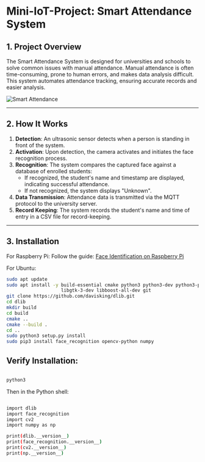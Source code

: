# Mini-IoT-Project: Smart Attendance System


## 1. Project Overview

The Smart Attendance System is designed for universities and schools to solve common issues with manual attendance. Manual attendance is often time-consuming, prone to human errors, and makes data analysis difficult. This system automates attendance tracking, ensuring accurate records and easier analysis.

![Smart Attendance](https://miro.medium.com/v2/resize:fit:720/format:webp/1*REkyBlBoacF-qn65zhIzVg.jpeg)

---

## 2. How It Works

1. **Detection**: An ultrasonic sensor detects when a person is standing in front of the system.
2. **Activation**: Upon detection, the camera activates and initiates the face recognition process.
3. **Recognition**: The system compares the captured face against a database of enrolled students:
   - If recognized, the student's name and timestamp are displayed, indicating successful attendance.
   - If not recognized, the system displays "Unknown".
4. **Data Transmission**: Attendance data is transmitted via the MQTT protocol to the university server.
5. **Record Keeping**: The system records the student's name and time of entry in a CSV file for record-keeping.

---

## 3. Installation

For Raspberry Pi: Follow the guide: [Face Identification on Raspberry Pi](https://core-electronics.com.au/guides/face-identify-raspberry-pi/)

For Ubuntu:
```bash
sudo apt update
sudo apt install -y build-essential cmake python3 python3-dev python3-pip \
                    libgtk-3-dev libboost-all-dev git
git clone https://github.com/davisking/dlib.git
cd dlib
mkdir build
cd build
cmake ..
cmake --build .
cd ..
sudo python3 setup.py install
sudo pip3 install face_recognition opencv-python numpy
```
## Verify Installation:
```bash

python3
```
Then in the Python shell:

```bash

import dlib
import face_recognition
import cv2
import numpy as np

print(dlib.__version__)
print(face_recognition.__version__)
print(cv2.__version__)
print(np.__version__)
```
